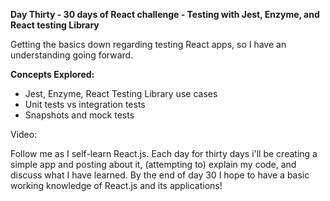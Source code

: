 **Day Thirty - 30 days of React challenge - Testing with Jest, Enzyme, and React testing Library**

Getting the basics down regarding testing React apps, so I have an understanding going forward.

**Concepts Explored:**

- Jest, Enzyme, React Testing Library use cases
- Unit tests vs integration tests
- Snapshots and mock tests

Video:

Follow me as I self-learn React.js. Each day for thirty days i'll be creating a simple app and posting about it, (attempting to) explain my code, and discuss what I have learned. By the end of day 30 I hope to have a basic working knowledge of React.js and its applications!

